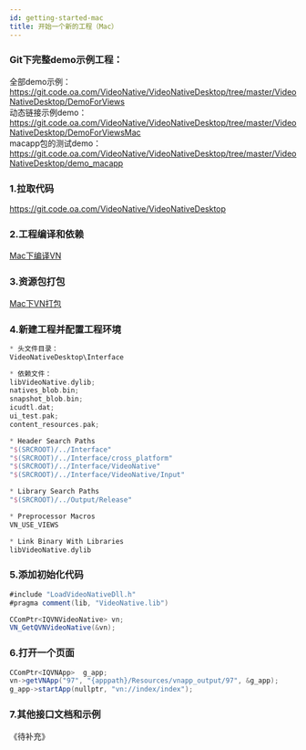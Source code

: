 ```yaml
---
id: getting-started-mac
title: 开始一个新的工程（Mac）
---
```


### Git下完整demo示例工程：   
全部demo示例：   
https://git.code.oa.com/VideoNative/VideoNativeDesktop/tree/master/VideoNativeDesktop/DemoForViews   
动态链接示例demo：   
https://git.code.oa.com/VideoNative/VideoNativeDesktop/tree/master/VideoNativeDesktop/DemoForViewsMac   
macapp包的测试demo：   
https://git.code.oa.com/VideoNative/VideoNativeDesktop/tree/master/VideoNativeDesktop/demo_macapp    

### 1.拉取代码

https://git.code.oa.com/VideoNative/VideoNativeDesktop   

### 2.工程编译和依赖

[Mac下编译VN](desktop/vn-build)   

### 3.资源包打包

[Mac下VN打包](desktop/vn-package)

### 4.新建工程并配置工程环境

```groovy
* 头文件目录：   
VideoNativeDesktop\Interface   

* 依赖文件：   
libVideoNative.dylib;   
natives_blob.bin;   
snapshot_blob.bin;   
icudtl.dat;   
ui_test.pak;   
content_resources.pak;   

* Header Search Paths   
"$(SRCROOT)/../Interface"   
"$(SRCROOT)/../Interface/cross_platform"   
"$(SRCROOT)/../Interface/VideoNative"   
"$(SRCROOT)/../Interface/VideoNative/Input"   

* Library Search Paths   
"$(SRCROOT)/../Output/Release"   

* Preprocessor Macros   
VN_USE_VIEWS    

* Link Binary With Libraries   
libVideoNative.dylib   
```

### 5.添加初始化代码

```groovy
#include "LoadVideoNativeDll.h"
#pragma comment(lib, "VideoNative.lib")

CComPtr<IQVNVideoNative> vn;
VN_GetQVNVideoNative(&vn);
```

### 6.打开一个页面

```groovy
CComPtr<IQVNApp>  g_app;
vn->getVNApp("97", "{apppath}/Resources/vnapp_output/97", &g_app);
g_app->startApp(nullptr, "vn://index/index");
```

### 7.其他接口文档和示例

《待补充》  
